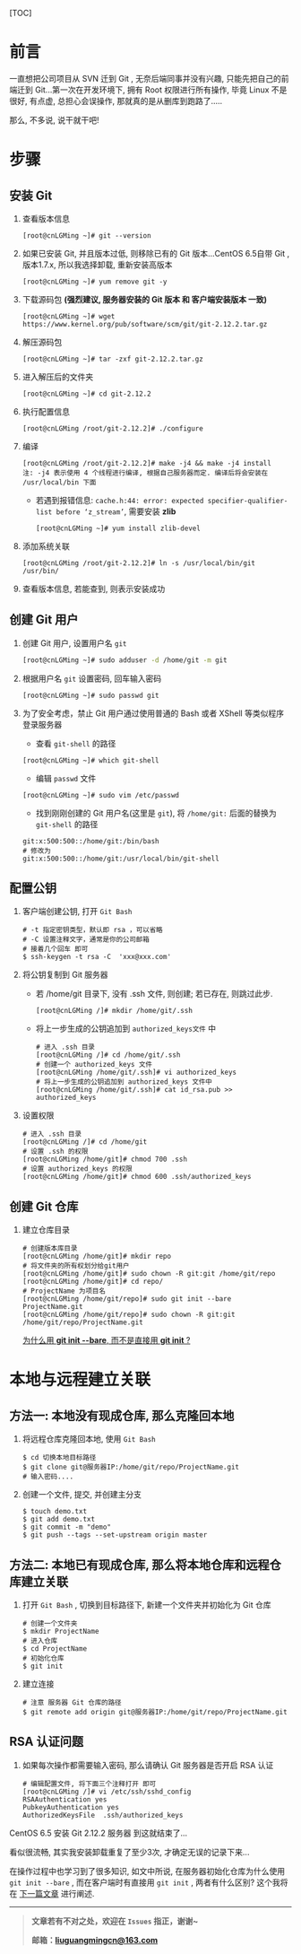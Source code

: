 [TOC]

# 前言

一直想把公司项目从 SVN 迁到 Git , 无奈后端同事并没有兴趣, 只能先把自己的前端迁到 Git...第一次在开发环境下, 拥有 Root 权限进行所有操作, 毕竟 Linux 不是很好, 有点虚, 总担心会误操作, 那就真的是从删库到跑路了.....

那么, 不多说, 说干就干吧! 

# 步骤

## 安装 Git

1. 查看版本信息

   ```shell
   [root@cnLGMing ~]# git --version
   ```

2. 如果已安装 Git, 并且版本过低, 则移除已有的 Git 版本...CentOS 6.5自带 Git , 版本1.7.x, 所以我选择卸载, 重新安装高版本

    ```shell
    [root@cnLGMing ~]# yum remove git -y
    ```



3. 下载源码包 **(强烈建议, 服务器安装的 Git 版本 和 客户端安装版本 一致)** 

   ```shell
   [root@cnLGMing ~]# wget https://www.kernel.org/pub/software/scm/git/git-2.12.2.tar.gz
   ```

4. 解压源码包

   ```shell
   [root@cnLGMing ~]# tar -zxf git-2.12.2.tar.gz
   ```

5. 进入解压后的文件夹

   ```shell
   [root@cnLGMing ~]# cd git-2.12.2
   ```

6. 执行配置信息

    ```shell
    [root@cnLGMing /root/git-2.12.2]# ./configure
    ```

7. 编译

   ```shell
   [root@cnLGMing /root/git-2.12.2]# make -j4 && make -j4 install
   注: -j4 表示使用 4 个线程进行编译, 根据自己服务器而定. 编译后将会安装在 /usr/local/bin 下面
   ```

   - 若遇到报错信息:  `cache.h:44: error: expected specifier-qualifier-list before ‘z_stream’`, 需要安装 **zlib**

     ```shell
     [root@cnLGMing ~]# yum install zlib-devel
     ```

8. 添加系统关联

   ```shell
   [root@cnLGMing /root/git-2.12.2]# ln -s /usr/local/bin/git /usr/bin/
   ```

9. 查看版本信息, 若能查到, 则表示安装成功


## 创建 Git 用户

1. 创建 Git 用户, 设置用户名 `git`

    ```sh
    [root@cnLGMing ~]# sudo adduser -d /home/git -m git
    ```

2. 根据用户名 `git` 设置密码, 回车输入密码

   ```shell
   [root@cnLGMing ~]# sudo passwd git
   ```

3. 为了安全考虑，禁止 Git 用户通过使用普通的 Bash 或者 XShell 等类似程序登录服务器

   - 查看 `git-shell` 的路径

   ```shell
   [root@cnLGMing ~]# which git-shell
   ```
   - 编辑 `passwd` 文件

   ```shell
   [root@cnLGMing ~]# sudo vim /etc/passwd
   ```
   - 找到刚刚创建的 Git 用户名(这里是 `git`), 将 `/home/git:`  后面的替换为 `git-shell` 的路径

   ```shell
   git:x:500:500::/home/git:/bin/bash
   # 修改为
   git:x:500:500::/home/git:/usr/local/bin/git-shell
   ```

## 配置公钥

1. 客户端创建公钥, 打开 `Git Bash`

    ```shell
    # -t 指定密钥类型，默认即 rsa ，可以省略
    # -C 设置注释文字，通常是你的公司邮箱
    # 接着几个回车 即可
    $ ssh-keygen -t rsa -C  'xxx@xxx.com'
    ```

2. 将公钥复制到 Git 服务器

   - 若 /home/git 目录下, 没有 .ssh 文件, 则创建; 若已存在, 则跳过此步.

      ```shell
      [root@cnLGMing /]# mkdir /home/git/.ssh
      ```

   - 将上一步生成的公钥追加到 `authorized_keys文件` 中

      ```shell
      # 进入 .ssh 目录
      [root@cnLGMing /]# cd /home/git/.ssh
      # 创建一个 authorized_keys 文件
      [root@cnLGMing /home/git/.ssh]# vi authorized_keys
      # 将上一步生成的公钥追加到 authorized_keys 文件中
      [root@cnLGMing /home/git/.ssh]# cat id_rsa.pub >> authorized_keys
      ```

3. 设置权限

   ```shell
   # 进入 .ssh 目录
   [root@cnLGMing /]# cd /home/git
   # 设置 .ssh 的权限
   [root@cnLGMing /home/git]# chmod 700 .ssh
   # 设置 authorized_keys 的权限
   [root@cnLGMing /home/git]# chmod 600 .ssh/authorized_keys
   ```


## 创建 Git 仓库

1. 建立仓库目录

    ```shell
    # 创建版本库目录
    [root@cnLGMing /home/git]# mkdir repo
    # 将文件夹的所有权划分给git用户
    [root@cnLGMing /home/git]# sudo chown -R git:git /home/git/repo
    [root@cnLGMing /home/git]# cd repo/
    # ProjectName 为项目名
    [root@cnLGMing /home/git/repo]# sudo git init --bare ProjectName.git
    [root@cnLGMing /home/git/repo]# sudo chown -R git:git /home/git/repo/ProjectName.git
    ```
      [为什么用 **git init --bare**, 而不是直接用 **git init** ? ](https://github.com/cnLGMing/Blog/issues/20)


# 本地与远程建立关联

## 方法一: 本地没有现成仓库, 那么克隆回本地

1. 将远程仓库克隆回本地, 使用 `Git Bash`

    ```shell
    $ cd 切换本地目标路径
    $ git clone git@服务器IP:/home/git/repo/ProjectName.git
    # 输入密码....
    ```

2. 创建一个文件, 提交, 并创建主分支

   ```shell
   $ touch demo.txt
   $ git add demo.txt
   $ git commit -m "demo"
   $ git push --tags --set-upstream origin master
   ```


## 方法二: 本地已有现成仓库, 那么将本地仓库和远程仓库建立关联

1. 打开 `Git Bash` , 切换到目标路径下, 新建一个文件夹并初始化为 Git 仓库

   ```shell
   # 创建一个文件夹
   $ mkdir ProjectName
   # 进入仓库
   $ cd ProjectName
   # 初始化仓库
   $ git init
   ```

2. 建立连接

   ```shell
   # 注意 服务器 Git 仓库的路径
   $ git remote add origin git@服务器IP:/home/git/repo/ProjectName.git
   ```

## RSA 认证问题

1. 如果每次操作都需要输入密码, 那么请确认 Git 服务器是否开启 RSA 认证

   ```shell
   # 编辑配置文件, 将下面三个注释打开 即可
   [root@cnLGMing /]# vi /etc/ssh/sshd_config
   RSAAuthentication yes
   PubkeyAuthentication yes
   AuthorizedKeysFile  .ssh/authorized_keys
   ```



CentOS 6.5 安装 Git 2.12.2 服务器 到这就结束了...

看似很流畅, 其实我安装卸载重复了至少3次, 才确定无误的记录下来...

在操作过程中也学习到了很多知识, 如文中所说, 在服务器初始化仓库为什么使用`git init --bare` , 而在客户端时有直接用 `git init` , 两者有什么区别?  这个我将在 [下一篇文章](https://github.com/cnLGMing/Blog/issues/20) 进行阐述.



------

> **文章若有不对之处，欢迎在 `Issues` 指正，谢谢~**
>
> **邮箱：liuguangmingcn@163.com**

